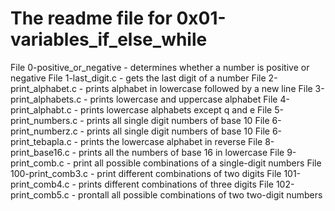 # The readme file for 0x01-variables_if_else_while
File 0-positive_or_negative - determines whether a number is positive or negative
File 1-last_digit.c - gets the last digit of a number
File 2-print_alphabet.c - prints alphabet in lowercase followed by a new line
File 3-print_alphabets.c - prints lowercase and uppercase alphabet
File 4-print_alphabt.c - prints lowercase alphabets except q and e
File 5-print_numbers.c - prints all single digit numbers of base 10
File 6-print_numberz.c - prints all single digit numbers of base 10
File 6-print_tebapla.c - prints the lowercase alphabet in reverse
File 8-print_base16.c - prints all the numbers of base 16 in lowercase
File 9-print_comb.c - print all possible combinations of a single-digit numbers
File 100-print_comb3.c - print different combinations of two digits
File 101-print_comb4.c - prints different combinations of three digits
File 102-print_comb5.c - prontall all possible combinations of two two-digit numbers
